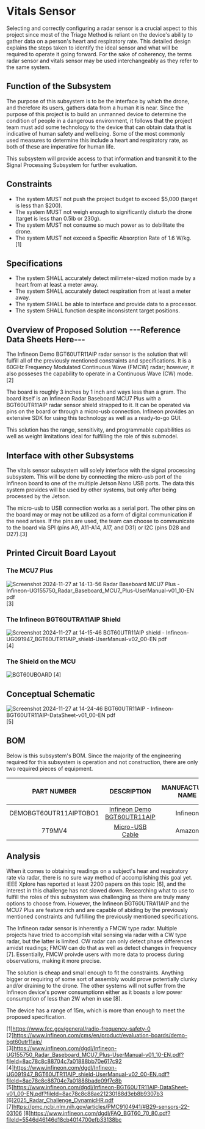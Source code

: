 # Vitals Sensor

Selecting and correctly configuring a radar sensor is a crucial aspect to this project since most of the Triage Method is reliant on the device's ability to gather data on a person's heart and respiratory rate. This detailed design explains the steps taken to identify the ideal sensor and what will be required to operate it going forward. For the sake of coherency, the terms radar sensor and vitals sensor may be used interchangeably as they refer to the same system.

## Function of the Subsystem

The purpose of this subsystem is to be the interface by which the drone, and therefore its users, gathers data from a human it is near. Since the purpose of this project is to build an unmanned device to determine the condition of people in a dangerous environment, it follows that the project team must add some technology to the device that can obtain data that is indicative of human safety and wellbeing. Some of the most commonly used measures to determine this include a heart and respiratory rate, as both of these are imperative for human life.  
  
This subsystem will provide access to that information and transmit it to the Signal Processing Subsystem for further evaluation.

## Constraints
  - The system MUST not push the project budget to exceed $5,000 (target is less than $200).
  - The system MUST not weigh enough to significantly disturb the drone (target is less than 0.5lb or 230g).
  - The system MUST not consume so much power as to debilitate the drone.
  - The system MUST not exceed a Specific Absorption Rate of 1.6 W/kg. [1]

## Specifications
  - The system SHALL accurately detect milimeter-sized motion made by a heart from at least a meter away.
  - The system SHALL accurately detect respiration from at least a meter away.
  - The system SHALL be able to interface and provide data to a processor.
  - The system SHALL function despite inconsistent target positions.

## Overview of Proposed Solution ---Reference Data Sheets Here---

The Infineon Demo BGT60UTR11AIP radar sensor is the solution that will fulfill all of the previously mentioned constraints and specifications. It is a 60GHz Frequency Modulated Continuous Wave (FMCW) radar; however, it also posseses the capability to operate in a Continuous Wave (CW) mode. [2]
  
The board is roughly 3 inches by 1 inch and ways less than a gram. The board itself is an Infineon Radar Baseboard MCU7 Plus with a BGT60UTR11AIP radar sensor shield strapped to it. It can be operated via pins on the board or through a micro-usb connection. Infineon provides an extensive SDK for using this technology as well as a ready-to-go GUI.  

This solution has the range, sensitivity, and programmable capabilities as well as weight limitations ideal for fulfilling the role of this submodel.

## Interface with other Subsystems
The vitals sensor subsystem will solely interface with the signal processing subsystem. This will be done by connecting the micro-usb port of the Infineon board to one of the multiple Jetson Nano USB ports. The data this system provides will be used by other systems, but only after being processed by the Jetson.  

The micro-usb to USB connection works as a serial port. The other pins on the board may or may not be utilized as a form of digital communication if the need arises. If the pins are used, the team can choose to communicate to the board via SPI (pins A9, A11-A14, A17, and D31) or I2C (pins D28 and D27).[3]

## Printed Circuit Board Layout
### The MCU7 Plus
![Screenshot 2024-11-27 at 14-13-56 Radar Baseboard MCU7 Plus - Infineon-UG155750_Radar_Baseboard_MCU7_Plus-UserManual-v01_10-EN pdf](https://github.com/user-attachments/assets/539a4d73-efa8-49ba-b2a5-1d3741bd2c0d) [3]
### The Infineon BGT60UTRA11AIP Shield
![Screenshot 2024-11-27 at 14-15-46 BGT60UTR11AIP shield - Infineon-UG091947_BGT60UTR11AIP_shield-UserManual-v02_00-EN pdf](https://github.com/user-attachments/assets/dbb881b1-d0e5-415a-84e5-36553a94b0ad) [4]
### The Shield on the MCU
![BGT60UBOARD](https://github.com/user-attachments/assets/f1d708ee-65c7-43d5-9d63-6a0106a353eb) [4]

## Conceptual Schematic
![Screenshot 2024-11-27 at 14-24-46 BGT60UTR11AIP - Infineon-BGT60UTR11AIP-DataSheet-v01_00-EN pdf](https://github.com/user-attachments/assets/055f3a14-bc56-4fa8-a496-5f588c475fac)
 [5]

## BOM
Below is this subsystem's BOM. Since the majority of the engineering required for this subsystem is operation and not construction, there are only two required pieces of equipment.

| PART NUMBER            | DESCRIPTION     | MANUFACTURER NAME | QUANTITY | COST PER ITEM | TOTAL COST OF QUANTITY |
| :---:                  | :---:           | :---:             | :---:    | :---:         | :---:                  |
 DEMOBGT60UTR11AIPTOBO1               | [Infineon Demo BGT60UTR11AIP](https://www.seeedstudio.com/reComputer-J1020-v2-p-5498.html](https://www.infineon.com/cms/en/product/evaluation-boards/demo-bgt60utr11aip/)) | Infineon | 1 | $177.37 | $177.37|
| 7T9MV4              | [Micro-USB Cable](https://www.digikey.ee/en/products/detail/analog-devices-inc/ADXL203EB/665382](https://www.amazon.com/Amazon-Basics-Charging-Transfer-Gold-Plated/dp/B07232M876/ref=sr_1_1_ffob_sspa?crid=3NYG1TYD80F2E&dib=eyJ2IjoiMSJ9.BTH-JaqRBvQbWEP_82nsg3yEMXYNI64nU1zKdoVJWozaRJLjffc2AxH49bpUSKMxRmhycVZ-cl4f3JYFXJR7O-3Ep6gIb74Q28Zai-27w_6wIuGL0XXqfFrfD50MVW2j8NuEYlM7A9VtHiTLiQdeKxmE8xwIcwvhPZrYZnz8vqIc6Mny7I9Ial4L6WIZNb2fiShtVv-b9LdoFAx3AEaVMsWlQ0dKs3R5FriiQQhb82U.-ba0OBlMVvDP-XYOVvnkis2BssC956V1D6XXpyLtQnw&dib_tag=se&keywords=microusb%2Busb%2Bcable&qid=1732739767&sprefix=microusb%2Caps%2C107&sr=8-1-spons&sp_csd=d2lkZ2V0TmFtZT1zcF9hdGY&th=1)) | Amazon | 1 | $7.59 | $7.59 |

## Analysis
When it comes to obtaining readings on a subject's hear and respiratory rate via radar, there is no sure way method of accomplishing this goal yet. IEEE Xplore has reported at least 2200 papers on this topic [6], and the interest in this challenge has not slowed down. Researching what to use to fulfill the roles of this subsystem was challenging as there are truly many options to choose from. However, the Infineon BGT60UTRA11AIP and the MCU7 Plus are feature rich and are capable of abiding by the previously mentioned constraints and fulfilling the previously mentioned specifications.  

The Infineon radar sensor is inherently a FMCW type radar. Multiple projects have tried to accomplish vital sensing via radar with a CW type radar, but the latter is limited. CW radar can only detect phase differences amidst readings; FMCW can do that as well as detect changes in frequency [7]. Essentially, FMCW proivde users with more data to process during observations, making it more precise.  

The solution is cheap and small enough to fit the constraints. Anything bigger or requiring of some sort of assembly would prove potentially clunky and/or draining to the drone. The other systems will not suffer from the Infineon device's power consumptionn either as it boasts a low power consumption of less than 2W when in use [8].  

The device has a range of 15m, which is more than enough to meet the proposed specification.  






[1]https://www.fcc.gov/general/radio-frequency-safety-0  
[2]https://www.infineon.com/cms/en/product/evaluation-boards/demo-bgt60utr11aip/  
[3]https://www.infineon.com/dgdl/Infineon-UG155750_Radar_Baseboard_MCU7_Plus-UserManual-v01_10-EN.pdf?fileId=8ac78c8c88704c7a01888bb70e617c92  
[4]https://www.infineon.com/dgdl/Infineon-UG091947_BGT60UTR11AIP_shield-UserManual-v02_00-EN.pdf?fileId=8ac78c8c88704c7a01888bade09f7c8b  
[5]https://www.infineon.com/dgdl/Infineon-BGT60UTR11AIP-DataSheet-v01_00-EN.pdf?fileId=8ac78c8c88ae21230188d3eb8b9307b3
[6][2025_Radar_Challenge_DynamicHR.pdf](https://github.com/user-attachments/files/17950353/2025_Radar_Challenge_DynamicHR.pdf)
[7]https://pmc.ncbi.nlm.nih.gov/articles/PMC9104941/#B29-sensors-22-03106
[8]https://www.infineon.com/dgdl/FAQ_BGT60_70_80.pdf?fileId=5546d46146d18cb4014700efb33138bc
